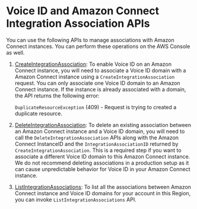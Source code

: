 # Voice ID and Amazon Connect Integration Association APIs<a name="voiceid-integration-association-apis"></a>

You can use the following APIs to manage associations with Amazon Connect instances\. You can perform these operations on the AWS Console as well\. 

1. [CreateIntegrationAssociation](https://docs.aws.amazon.com/connect/latest/APIReference/API_CreateIntegrationAssociation.html): To enable Voice ID on an Amazon Connect instance, you will need to associate a Voice ID domain with a Amazon Connect instance using a `CreateIntegrationAssociation` request\. You can only associate one Voice ID domain to an Amazon Connect instance\. If the instance is already associated with a domain, the API returns the following error: 

   `DuplicateResourceException` \(409\) \- Request is trying to created a duplicate resource\.

1.  [DeleteIntegrationAssociation](https://docs.aws.amazon.com/connect/latest/APIReference/API_DeleteIntegrationAssociation.html): To delete an existing association between an Amazon Connect instance and a Voice ID domain, you will need to call the `DeleteIntegrationAssociation` APIs along with the Amazon Connect InstanceID and the `IntegrationAssociationID` returned by `CreateIntegrationAssociation`\. This is a required step if you want to associate a different Voice ID domain to this Amazon Connect instance\. We do not recommend deleting associations in a production setup as it can cause unpredictable behavior for Voice ID in your Amazon Connect instance\.

1.  [ListIntegrationAssociations](https://docs.aws.amazon.com/connect/latest/APIReference/API_ListIntegrationAssociations.html): To list all the associations between Amazon Connect instance and Voice ID domains for your account in this Region, you can invoke `ListIntegrationAssociations` API\.
